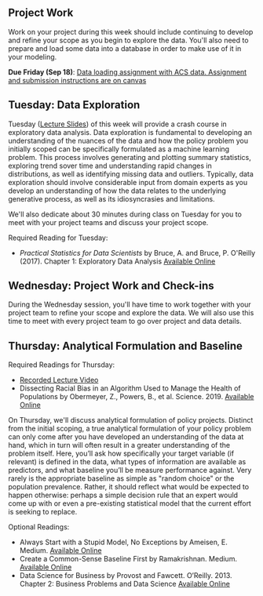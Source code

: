 ## Project Work
Work on your project during this week should include continuing to develop and refine your scope as you begin to explore the data. You'll also need to prepare and load some data into a database in order to make use of it in your modeling.

**Due Friday (Sep 18)**: [Data loading assignment with ACS data. Assignment and submission instructions are on canvas](https://canvas.cmu.edu/courses/18465/assignments/268647)

## Tuesday: Data Exploration
Tuesday ([Lecture Slides](data-exploration.pptx)) of this week will provide a crash course in exploratory data analysis.  Data exploration is fundamental to developing an understanding of the nuances of the data and how the policy problem you initially scoped can be specifically formulated as a machine learning problem.  This process involves generating and plotting summary statistics, exploring trend sover time and understanding rapid changes in distributions, as well as identifying missing data and outliers. Typically, data exploration should involve considerable input from domain experts as you develop an understanding of how the data relates to the underlying generative process, as well as its idiosyncrasies and limitations.

We'll also dedicate about 30 minutes during class on Tuesday for you to meet with your project teams and discuss your project scope.

Required Reading for Tuesday:
- *Practical Statistics for Data Scientists* by Bruce, A. and Bruce, P. O'Reilly (2017). Chapter 1: Exploratory Data Analysis [Available Online](https://learning.oreilly.com/library/view/practical-statistics-for/9781491952955/ch01.html#EDA)

## Wednesday: Project Work and Check-ins
During the Wednesday session, you'll have time to work together with your project team to refine your scope and explore the data. We will also use this time to meet with every project team to go over project and data details.

## Thursday: Analytical Formulation and Baseline

Required Readings for Thursday:
- [Recorded Lecture Video](https://youtu.be/-whVPGncD9c)
- Dissecting Racial Bias in an Algorithm Used to Manage the Health of Populations by Obermeyer, Z., Powers, B., et al. Science. 2019. [Available Online](https://science.sciencemag.org/content/sci/366/6464/447.full.pdf)

On Thursday, we'll discuss analytical formulation of policy projects. Distinct from the initial scoping, a true analytical formulation of your policy problem can
only come after you have developed an understanding of the data at hand, which in turn will
often result in a greater understanding of the problem itself. Here, you’ll ask how specifically
your target variable (if relevant) is defined in the data, what types of information are available as predictors, and what baseline you’ll be measure performance  against. Very rarely is the appropriate baseline as simple as "random choice" or the population prevalence. Rather,
it should reflect what would be expected to happen otherwise: perhaps a simple decision rule
that an expert would come up with or even a pre-existing statistical model that the current
effort is seeking to replace.

Optional Readings:
- Always Start with a Stupid Model, No Exceptions by
  Ameisen, E. Medium. [Available Online](https://blog.insightdatascience.com/always-start-with-a-stupid-model-no-exceptions-3a22314b9aaa)
- Create a Common-Sense Baseline First by Ramakrishnan. Medium. [Available Online](https://towardsdatascience.com/first-create-a-common-sense-baseline-e66dbf8a8a47)
- Data Science for Business by Provost and Fawcett. O’Reilly. 2013. Chapter 2: Business
Problems and Data Science [Available Online](https://learning.oreilly.com/library/view/data-science-for/9781449374273/ch02.html)



